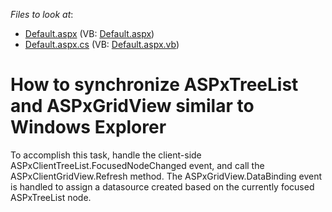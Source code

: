 <!-- default file list -->
*Files to look at*:

* [Default.aspx](./CS/E1126/Default.aspx) (VB: [Default.aspx](./VB/E1126/Default.aspx))
* [Default.aspx.cs](./CS/E1126/Default.aspx.cs) (VB: [Default.aspx.vb](./VB/E1126/Default.aspx.vb))
<!-- default file list end -->
# How to synchronize ASPxTreeList and ASPxGridView similar to Windows Explorer


<p>To accomplish this task, handle the client-side ASPxClientTreeList.FocusedNodeChanged event, and call the ASPxClientGridView.Refresh method. The ASPxGridView.DataBinding event is handled to assign a datasource created based on the currently focused ASPxTreeList node.</p>

<br/>


